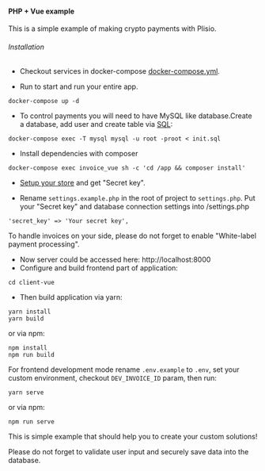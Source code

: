 #### PHP + Vue example

This is a simple example of making crypto payments with Plisio.


###### Installation

+ Checkout services in docker-compose [docker-compose.yml](https://github.com/Plisio/white-label-vue/blob/master/docker-compose.yml).

+ Run to start and run your entire app.
```
docker-compose up -d
```

+ To control payments you will need to have MySQL like database.Create a database, add user and create table via [SQL](https://github.com/Plisio/white-label-vue/blob/master/init.sql):
```
docker-compose exec -T mysql mysql -u root -proot < init.sql
```

+ Install dependencies with composer
```
docker-compose exec invoice_vue sh -c 'cd /app && composer install'
```

+ [Setup your store](https://plisio.net/faq/how-to-connect-the-api) and get "Secret key".

+ Rename ```settings.example.php``` in the root of project to ```settings.php```. Put your "Secret key" and database connection settings into /settings.php
```
'secret_key' => 'Your secret key',
```
To handle invoices on your side, please do not forget to enable "White-label payment processing".

+ Now server could be accessed here: http://localhost:8000
+ Configure and build frontend part of application:
```
cd client-vue
```
* Then build application via yarn:
```
yarn install
yarn build
```
or via npm:
```
npm install
npm run build
```
For frontend development mode rename ```.env.example``` to ```.env```, set your custom environment, checkout ```DEV_INVOICE_ID``` param, then run:
```
yarn serve
```
or via npm:
```
npm run serve
```

This is simple example that should help you to create your custom solutions!

Please do not forget to validate user input and securely save data into the database.
